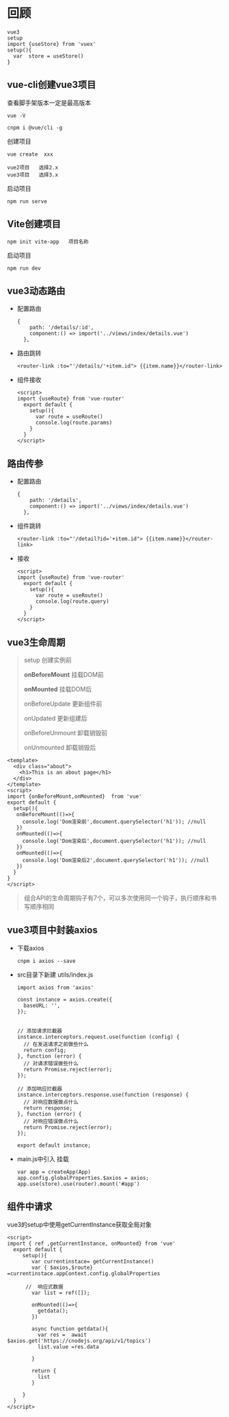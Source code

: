 # 回顾

```
vue3
setup
import {useStore} from 'vuex'
setup(){
  var  store = useStore()
}
```

## vue-cli创建vue3项目

查看脚手架版本一定是最高版本

```
vue -V

cnpm i @vue/cli -g
```

创建项目

```
vue create  xxx

vue2项目   选择2.x
vue3项目   选择3.x
```

启动项目

```
npm run serve
```

## Vite创建项目

```
npm init vite-app   项目名称
```

启动项目

```
npm run dev
```



## vue3动态路由

- 配置路由

  ```
  {
      path: '/details/:id',
      component:() => import('../views/index/details.vue')
    },
  ```

- 路由跳转

  ```
  <router-link :to="'/details/'+item.id"> {{item.name}}</router-link>
  ```

  

- 组件接收

  ```
  <script>
  import {useRoute} from 'vue-router'
    export default {
      setup(){
        var route = useRoute()
        console.log(route.params)
      }
    }
  </script>
  ```

  

## 路由传参

- 配置路由

  ```
  {
      path: '/details',
      component:() => import('../views/index/details.vue')
    },
  ```

- 组件跳转

  ```
  <router-link :to="'/detail?id='+item.id"> {{item.name}}</router-link>
  ```

- 接收

  ```
  <script>
  import {useRoute} from 'vue-router'
    export default {
      setup(){
        var route = useRoute()
        console.log(route.query)
      }
    }
  </script>
  ```

  

## vue3生命周期

> setup  创建实例前
>
> **onBeforeMount** 挂载DOM前
>
> **onMounted**  挂载DOM后
>
> onBeforeUpdate 更新组件前
>
> onUpdated 更新组建后
>
> onBeforeUnmount 卸载销毁前
>
> onUnmounted  卸载销毁后

```
<template>
  <div class="about">
    <h1>This is an about page</h1>
  </div>
</template>
<script>
import {onBeforeMount,onMounted}  from 'vue'
export default {
  setup(){
   onBeforeMount(()=>{
     console.log('Dom渲染前',document.querySelector('h1')); //null
   })
   onMounted(()=>{
     console.log('Dom渲染后',document.querySelector('h1')); //null
   })
   onMounted(()=>{
     console.log('Dom渲染后2',document.querySelector('h1')); //null
   })
  }
}
</script>
```

> 组合API的生命周期钩子有7个，可以多次使用同一个钩子，执行顺序和书写顺序相同

## vue3项目中封装axios

- 下载axios

  ```
  cnpm i axios --save
  ```

- src目录下新建  utils/index.js

  ```
  import axios from 'axios'
  
  const instance = axios.create({
    baseURL: '',
  });
  
  
  // 添加请求拦截器
  instance.interceptors.request.use(function (config) {
    // 在发送请求之前做些什么
    return config;
  }, function (error) {
    // 对请求错误做些什么
    return Promise.reject(error);
  });
  
  // 添加响应拦截器
  instance.interceptors.response.use(function (response) {
    // 对响应数据做点什么
    return response;
  }, function (error) {
    // 对响应错误做点什么
    return Promise.reject(error);
  });
  
  export default instance;
  ```

- main.js中引入  挂载

  ```
  var app = createApp(App)
  app.config.globalProperties.$axios = axios;
  app.use(store).use(router).mount('#app')
  ```

  

## 组件中请求

vue3的setup中使用getCurrentInstance获取全局对象

```
<script>
import { ref ,getCurrentInstance, onMounted} from 'vue'
  export default {
     setup(){
        var currentinstace= getCurrentInstance()
        var { $axios,$route} =currentinstace.appContext.config.globalProperties

      //  响应式数据
        var list = ref([]);

        onMounted(()=>{
          getdata();
        })

        async function getdata(){
          var res =  await $axios.get('https://cnodejs.org/api/v1/topics')
          list.value =res.data
          
        }

        return {
          list
        }

     }
  }
</script>
```

